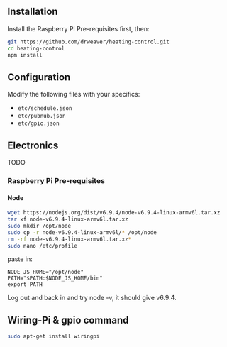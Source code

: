 ## Installation

Install the Raspberry Pi Pre-requisites first, then:

```bash
git https://github.com/drweaver/heating-control.git
cd heating-control
npm install
```

## Configuration

Modify the following files with your specifics:

* `etc/schedule.json`
* `etc/pubnub.json`
* `etc/gpio.json`

## Electronics

TODO

### Raspberry Pi Pre-requisites

#### Node

```bash
wget https://nodejs.org/dist/v6.9.4/node-v6.9.4-linux-armv6l.tar.xz
tar xf node-v6.9.4-linux-armv6l.tar.xz
sudo mkdir /opt/node
sudo cp -r node-v6.9.4-linux-armv6l/* /opt/node
rm -rf node-v6.9.4-linux-armv6l.tar.xz*
sudo nano /etc/profile
```
paste in:
```
NODE_JS_HOME="/opt/node"
PATH="$PATH:$NODE_JS_HOME/bin"
export PATH
```

Log out and back in and try node -v, it should give v6.9.4.

## Wiring-Pi & gpio command

```bash
sudo apt-get install wiringpi
```


